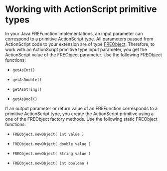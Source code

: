 # Working with ActionScript primitive types

In your Java FREFunction implementations, an input parameter can correspond to a
primitive ActionScript type. All parameters passed from ActionScript code to
your extension are of type
[FREObject](../../android-java-api-reference/classes/freobject.md). Therefore,
to work with an ActionScript primitive type input parameter, you get the
ActionScript value of the FREObject parameter. Use the following FREObject
functions:

- `getAsInt()`

- `getAsDouble()`

- `getAsString()`

- `getAsBool()`

If an output parameter or return value of an FREFunction corresponds to a
primitive ActionScript type, you create the ActionScript primitive using a one
of the FREObject factory methods. Use the following static FREObject functions:

- `FREObject.newObject( int value )`

- `FREObject.newObject( double value )`

- `FREObject.newObject( String value )`

- `FREObject.newObject( int boolean )`
